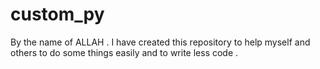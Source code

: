 # custom_py
By the name of ALLAH . I have created this repository to help myself and others to do some things easily and to write less code . 
